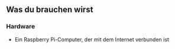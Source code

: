 ## Was du brauchen wirst

### Hardware

- Ein Raspberry Pi-Computer, der mit dem Internet verbunden ist
